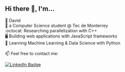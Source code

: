 ## Hi there 👋, I'm...
:eyes: David\
:school_satchel: a Computer Science student @ Tec de Monterrey\
:octocat: Researching parallelization with C++\
:desktop_computer: Building web applications with JavaScript frameworks\
:book: Learning Machine Learning & Data Science with Python
<br><br>
📫 Feel free to contact me:
<div id="badges">
  <a href="https://www.linkedin.com/in/davidballezaa/">
    <img src="https://img.shields.io/badge/LinkedIn-blue?style=for-the-badge&logo=linkedin&logoColor=white" alt="LinkedIn Badge"/>
  </a>
</div>
<!--
**davidballezaa/davidballezaa** is a ✨ _special_ ✨ repository because its `README.md` (this file) appears on your GitHub profile.

Here are some ideas to get you started:

- 🔭 I’m currently working on ...
- 🌱 I’m currently learning ...
- 👯 I’m looking to collaborate on ...
- 🤔 I’m looking for help with ...
- 💬 Ask me about ...
- 📫 How to reach me: ...
- 😄 Pronouns: ...
- ⚡ Fun fact: ...
-->

